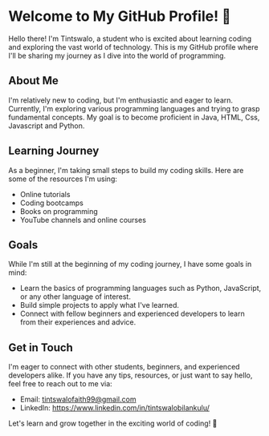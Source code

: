 # Welcome to My GitHub Profile! 👋

Hello there! I'm Tintswalo, a student who is excited about learning coding and exploring the vast world of technology. This is my GitHub profile where I'll be sharing my journey as I dive into the world of programming.

## About Me

I'm relatively new to coding, but I'm enthusiastic and eager to learn. Currently, I'm exploring various programming languages and trying to grasp fundamental concepts. My goal is to become proficient in Java, HTML, Css, Javascript and Python.

## Learning Journey

As a beginner, I'm taking small steps to build my coding skills. Here are some of the resources I'm using:

- Online tutorials
- Coding bootcamps
- Books on programming
- YouTube channels and online courses

## Goals

While I'm still at the beginning of my coding journey, I have some goals in mind:

- Learn the basics of programming languages such as Python, JavaScript, or any other language of interest.
- Build simple projects to apply what I've learned.
- Connect with fellow beginners and experienced developers to learn from their experiences and advice.

## Get in Touch

I'm eager to connect with other students, beginners, and experienced developers alike. If you have any tips, resources, or just want to say hello, feel free to reach out to me via:

- Email: tintswalofaith99@gmail.com
- LinkedIn: https://www.linkedin.com/in/tintswalobilankulu/


Let's learn and grow together in the exciting world of coding! 🚀

<!---
Tintswalo-Bilankulu/Tintswalo-Bilankulu is a ✨ special ✨ repository because its `README.md` (this file) appears on your GitHub profile.
You can click the Preview link to take a look at your changes.
--->
